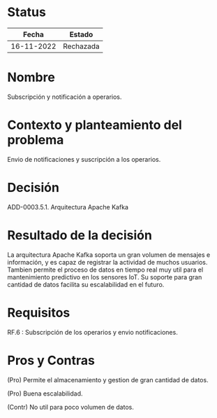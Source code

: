 # Status

| Fecha | Estado |
| --- | --- |
| 16-11-2022 | Rechazada |

# Nombre

Subscripción y notificación a operarios.

# Contexto y planteamiento del problema

Envio de notificaciones y suscripción a los operarios.

# Decisión

ADD-0003.5.1. Arquitectura Apache Kafka

# Resultado de la decisión

La arquitectura Apache Kafka soporta un gran volumen de mensajes e información, y es capaz de registrar la actividad de muchos usuarios. Tambien permite el proceso de datos en tiempo real muy util para el mantenimiento predictivo en los sensores IoT. Su soporte para gran cantidad de datos facilita su escalabilidad en el futuro.

# Requisitos

RF.6 : Subscripción de los operarios y envio notificaciones.

# Pros y Contras

(Pro) Permite el almacenamiento y gestion de gran cantidad de datos.

(Pro) Buena escalabilidad.

(Contr) No util para poco volumen de datos.
